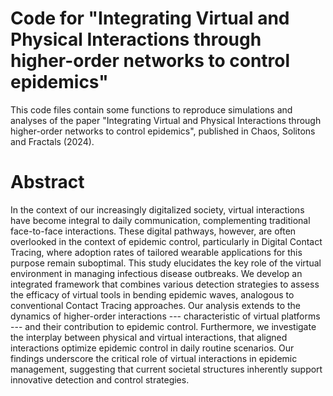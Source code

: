 # Code for "Integrating Virtual and Physical Interactions through higher-order networks to control epidemics"

This code files contain some functions to reproduce simulations and analyses of the paper "Integrating Virtual and Physical Interactions through higher-order networks to control epidemics", published in Chaos, Solitons and Fractals (2024).

# Abstract

In the context of our increasingly digitalized society, virtual interactions have become integral to daily communication, complementing traditional face-to-face interactions. These digital pathways, however, are often overlooked in the context of epidemic control, particularly in Digital Contact Tracing, where adoption rates of tailored wearable applications for this purpose remain suboptimal. This study elucidates the key role of the virtual environment in managing infectious disease outbreaks. We develop an integrated framework that combines various detection strategies to assess the efficacy of virtual tools in bending epidemic waves, analogous to conventional Contact Tracing approaches. Our analysis extends to the dynamics of higher-order interactions --- characteristic of virtual platforms --- and their contribution to epidemic control. Furthermore, we investigate the interplay between physical and virtual interactions, that aligned interactions optimize epidemic control in daily routine scenarios. Our findings underscore the critical role of virtual interactions in epidemic management, suggesting that current societal structures inherently support innovative detection and control strategies.
